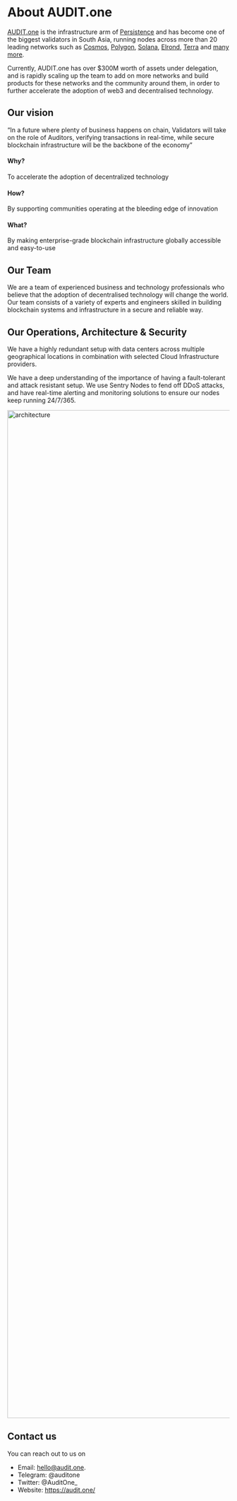 # About AUDIT.one

[AUDIT.one](https://audit.one) is the infrastructure arm of [Persistence](https://persistence.one) and has become one of the biggest validators in South Asia, running nodes across more than 20 leading networks such as [Cosmos](Cosmos.md), [Polygon](Polygon.md), [Solana](Solana.md), [Elrond](Elrond.md), [Terra](Terra.md) and [many more](Networks.md). 

Currently, AUDIT.one has over $300M worth of assets under delegation, and is rapidly scaling up the team to add on more networks and build products for these networks and the community around them, in order to further accelerate the adoption of web3 and decentralised technology.  


## Our vision
“In a future where plenty of business happens on chain, Validators will take on the role of Auditors, verifying transactions in real-time, while secure blockchain infrastructure will be the backbone of the economy”

#### Why? 
To accelerate the adoption of decentralized technology

#### How? 
By supporting communities operating at the bleeding edge of innovation

#### What? 
By making enterprise-grade blockchain infrastructure globally accessible and easy-to-use


## Our Team
We are a team of experienced business and technology professionals who believe that the adoption of decentralised technology will change the world. Our team consists of a variety of experts and engineers skilled in building blockchain systems and infrastructure in a secure and reliable way. 


## Our Operations, Architecture & Security
We have a highly redundant setup with data centers across multiple geographical locations in combination with selected Cloud Infrastructure providers.

We have a deep understanding of the importance of having a fault-tolerant and attack resistant setup. We use Sentry Nodes to fend off DDoS attacks, and have real-time alerting and monitoring solutions to ensure our nodes keep running 24/7/365.

<img width="2282" alt="architecture" src="https://user-images.githubusercontent.com/95366163/148077154-3f54b923-fa04-4ce0-be46-bcdd0fb76e8c.png">


## Contact us

You can reach out to us on

- Email: hello@audit.one.
- Telegram: @auditone
- Twitter: @AuditOne_
- Website: https://audit.one/
